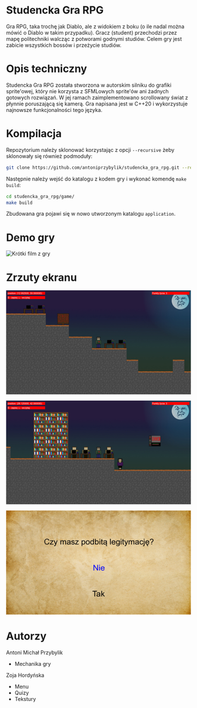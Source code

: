 # Studencka Gra RPG

Gra RPG, taka trochę jak Diablo, ale z widokiem z 
boku (o ile nadal można mówić o Diablo w takim przypadku). 
Gracz (student) przechodzi przez mapę politechniki walcząc z potworami godnymi 
studiów. Celem gry jest zabicie wszystkich bossów i
przeżycie studiów.

# Opis techniczny

Studencka Gra RPG została stworzona w autorskim silniku 
do grafiki sprite'owej, który nie korzysta z SFMLowych 
sprite'ów ani żadnych gotowych rozwiązań. W jej ramach 
zaimplementowano scrollowany świat z płynnie poruszającą się 
kamerą. Gra napisana jest w C++20 i wykorzystuje najnowsze 
funkcjonalności tego języka.

# Kompilacja

Repozytorium należy sklonować korzystając z opcji `--recursive` żeby sklonowały się również podmoduły:
```bash
git clone https://github.com/antoniprzybylik/studencka_gra_rpg.git --recursive
```

Następnie należy wejść do katalogu z kodem gry i wykonać komendę `make build`:
```bash
cd studencka_gra_rpg/game/
make build
```

Zbudowana gra pojawi się w nowo utworzonym katalogu `application`.

# Demo gry

![Krótki film z gry](./resources/demo.gif)

# Zrzuty ekranu

![Początek gry](./resources/screenshot1.jpg)

![Spotkanie z panią z dziekanatu](./resources/screenshot2.jpg)

![Quiz pani z dziekanatu](./resources/screenshot3.jpg)

# Autorzy

Antoni Michał Przybylik
- Mechanika gry

Zoja Hordyńska
- Menu
- Quizy
- Tekstury
